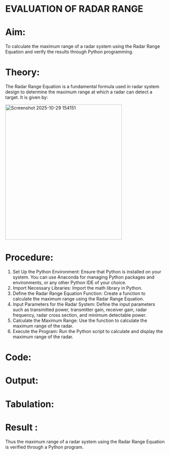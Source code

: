 # EVALUATION OF RADAR RANGE 
# Aim:
To calculate the maximum range of a radar system using the Radar Range Equation and verify the results through Python programming.

# Theory:
The Radar Range Equation is a fundamental formula used in radar system design to determine the maximum range at which a radar can detect a target. It is given by:

<img width="367" height="424" alt="Screenshot 2025-10-29 154151" src="https://github.com/user-attachments/assets/3958d1ea-e021-4629-96f7-65a3a177d555" />

# Procedure:
1.	Set Up the Python Environment: Ensure that Python is installed on your system. You can use Anaconda for managing Python packages and environments, or any other Python IDE of your choice.
2.	Import Necessary Libraries: Import the math library in Python.
3.	Define the Radar Range Equation Function: Create a function to calculate the maximum range using the Radar Range Equation.
4.	Input Parameters for the Radar System: Define the input parameters such as transmitted power, transmitter gain, receiver gain, radar frequency, radar cross section, and minimum detectable power.
5.	Calculate the Maximum Range: Use the function to calculate the maximum range of the radar.
6.	Execute the Program: Run the Python script to calculate and display the maximum range of the radar.

# Code:

# Output:

# Tabulation:

# Result :
Thus the maximum range of a radar system using the Radar Range Equation is verified through a Python program.
